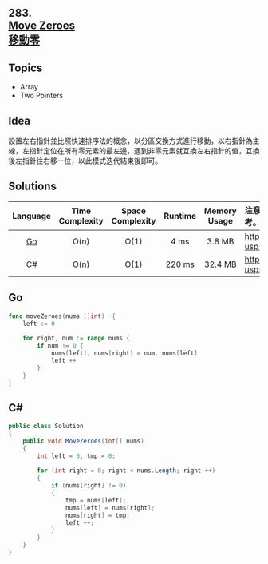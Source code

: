 ##  **283.<br/>[Move Zeroes](https://leetcode.com/problems/move-zeroes/)<br/>[移動零](https://leetcode-cn.com/problems/move-zeroes/)**
  
## **Topics**
* Array
* Two Pointers

## **Idea**
設置左右指針並比照快速排序法的概念，以分區交換方式進行移動，以右指針為主線，左指針定位在所有零元素的最左邊，遇到非零元素就互換左右指針的值，互換後左指針往右移一位，以此模式迭代結束後即可。

## **Solutions**
| Language | Time Complexity | Space Complexity | Runtime | Memory Usage | 注意：Runtime和Memory Usage的數值皆來自LeetCode提供的效能測試，僅供參考。 |
| :--: | :--: | :--: | :--: | :--: | :-- |
| [Go](https://github.com/cashviar/leetcode/blob/main/problems/algorithms/283_move-zeroes.md#go) | O(n) | O(1) | 4 ms | 3.8 MB | https://drive.google.com/file/d/1Qsu8n8SN6F40RLCdXutoyFHiIKQd8PJI/view?usp=sharing |
| [C#](https://github.com/cashviar/leetcode/blob/main/problems/algorithms/283_move-zeroes.md#c) | O(n) | O(1) | 220 ms | 32.4 MB | https://drive.google.com/file/d/1hanS0LMgT184gYv9zQTT6dZG7kMZKSLs/view?usp=sharing |

## **Go**
```Go
func moveZeroes(nums []int)  {
    left := 0  
    
    for right, num := range nums {
        if num != 0 {
            nums[left], nums[right] = num, nums[left]
            left ++
        }
    }
}
```

## **C#**
```csharp
public class Solution 
{
    public void MoveZeroes(int[] nums) 
    {
        int left = 0, tmp = 0;
        
        for (int right = 0; right < nums.Length; right ++)
        {
            if (nums[right] != 0)
            {
                tmp = nums[left];
                nums[left] = nums[right];
                nums[right] = tmp;
                left ++;
            }
        }
    }
}
```